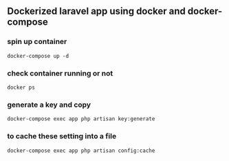 ## Dockerized laravel app using docker and docker-compose

### spin up container

``docker-compose up -d``

### check container running or not 

``docker ps``

### generate a key and copy 

``docker-compose exec app php artisan key:generate``

### to cache these setting into a file

``docker-compose exec app php artisan config:cache``


